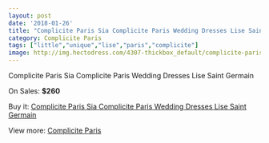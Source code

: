 ```yaml
---
layout: post
date: '2018-01-26'
title: "Complicite Paris Sia Complicite Paris Wedding Dresses Lise Saint Germain"
category: Complicite Paris
tags: ["little","unique","lise","paris","complicite"]
image: http://img.hectodress.com/4307-thickbox_default/complicite-paris-sia-complicite-paris-wedding-dresses-lise-saint-germain.jpg
---
```

Complicite Paris Sia Complicite Paris Wedding Dresses Lise Saint Germain

On Sales: **$260**
<a href="https://www.hectodress.com/complicite-paris/2237-complicite-paris-sia-complicite-paris-wedding-dresses-lise-saint-germain.html"><amp-img layout="responsive" width="600" height="600" src="//img.hectodress.com/4307-thickbox_default/complicite-paris-sia-complicite-paris-wedding-dresses-lise-saint-germain.jpg" alt="Complicite Paris Sia Complicite Paris Wedding Dresses Lise Saint Germain 0" /></a>

Buy it: [Complicite Paris Sia Complicite Paris Wedding Dresses Lise Saint Germain](https://www.hectodress.com/complicite-paris/2237-complicite-paris-sia-complicite-paris-wedding-dresses-lise-saint-germain.html "Complicite Paris Sia Complicite Paris Wedding Dresses Lise Saint Germain")

View more: [Complicite Paris](https://www.hectodress.com/37-complicite-paris "Complicite Paris")